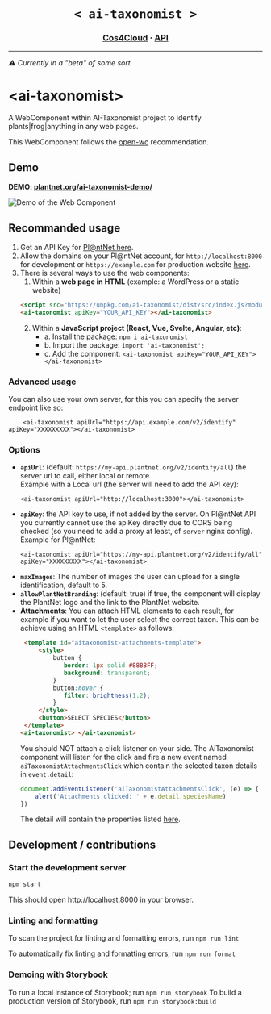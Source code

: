 
<h1 align="center">
    <strong><code> < ai-taxonomist > </code></strong>
</h1>

<h3 align="center">
  <a href="https://cos4cloud-eosc.eu/services/ai-taxonomist/">Cos4Cloud</a>
  <span> · </span>
  <a href="https://my.plantnet.org/">API</a>
</h3>

---

_⚠️ Currently in a "beta" of some sort_ 
    
# \<ai-taxonomist>

A WebComponent within AI-Taxonomist project to identify plants|frog|anything in any web pages. 

This WebComponent follows the [open-wc](https://github.com/open-wc/open-wc) recommendation.

## Demo

<b>DEMO: <a href="https://plantnet.org/ai-taxonomist-demo/" target="_blank">plantnet.org/ai-taxonomist-demo/</a></b>
    <p align="center">
    
  <img src="/demo.gif" alt="Demo of the Web Component" />
</p>

## Recommanded usage

1. Get an API Key for [Pl@ntNet here](https://my.plantnet.org/).
2. Allow the domains on your Pl@ntNet account, for `http://localhost:8000` for development or  `https://example.com` for production website [here](https://my.plantnet.org/account/settings).
3. There is several ways to use the web components: 
    1. Within a **web page in HTML** (example: a WordPress or a static website)
    ```html
    <script src="https://unpkg.com/ai-taxonomist/dist/src/index.js?module" type="module"></script>
    <ai-taxonomist apiKey="YOUR_API_KEY"></ai-taxonomist>
    ```
   2. Within a **JavaScript project (React, Vue, Svelte, Angular, etc)**: 
       - a. Install the package: `npm i ai-taxonomist`
       - b. Import the package: `import 'ai-taxonomist';`
       - c. Add the component: `<ai-taxonomist apiKey="YOUR_API_KEY"></ai-taxonomist>`

### Advanced usage

You can also use your own server, for this you can specify the server endpoint like so: 
```
    <ai-taxonomist apiUrl="https://api.example.com/v2/identify" apiKey="XXXXXXXXX"></ai-taxonomist>    
```

    
### Options


- **`apiUrl`**: (default: `https://my-api.plantnet.org/v2/identify/all`) the server url to call, either local or remote  
    Example with a Local url (the server will need to add the API key):  
    ```
    <ai-taxonomist apiUrl="http://localhost:3000"></ai-taxonomist>
    ```
- **`apiKey`**: the API key to use, if not added by the server. On Pl@ntNet API you currently cannot use the apiKey directly due to CORS being checked (so you need to add a proxy at least, cf `server` nginx config).   
    Example for Pl@ntNet:  
    ```
    <ai-taxonomist apiUrl="https://my-api.plantnet.org/v2/identify/all" apiKey="XXXXXXXXX"></ai-taxonomist>
    ```
- **`maxImages`**: The number of images the user can upload for a single identification, default to 5. 
- **`allowPlantNetBranding`**: (default: true) if true, the component will display the PlantNet logo and the link to the PlantNet website. 
- **Attachments**: You can attach HTML elements to each result, for example if you want to let the user select the correct taxon. This can be achieve using an HTML `<template>` as follows: 
    ```html
     <template id="aitaxonomist-attachments-template">
         <style>
             button {
                border: 1px solid #8888FF;
                background: transparent;
             }
             button:hover {
                filter: brightness(1.2);
             }
         </style>
         <button>SELECT SPECIES</button>
     </template>
    <ai-taxonomist> </ai-taxonomist>
    ```
    You should NOT attach a click listener on your side. The AiTaxonomist component will listen for the click and fire a new event named `aiTaxonomistAttachmentsClick` which contain the selected taxon details in `event.detail`: 
    ```js
    document.addEventListener('aiTaxonomistAttachmentsClick', (e) => {
        alert('Attachments clicked: ' + e.detail.speciesName)
    })
    ```
    The detail will contain the properties listed [here](https://github.com/plantnet/ai-taxonomist/blob/main/src/utils/types.ts#L45). 
  
  

## Development / contributions

### Start the development server

```bash
npm start
```

This should open http://localhost:8000 in your browser.

### Linting and formatting

To scan the project for linting and formatting errors, run `npm run lint`

To automatically fix linting and formatting errors, run `npm run format`

### Demoing with Storybook

To run a local instance of Storybook; run `npm run storybook`
To build a production version of Storybook, run `npm run storybook:build`

